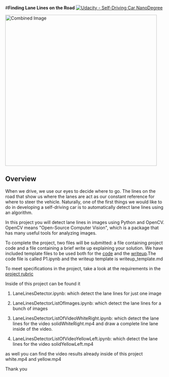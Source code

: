#**Finding Lane Lines on the Road** 
[![Udacity - Self-Driving Car NanoDegree](https://s3.amazonaws.com/udacity-sdc/github/shield-carnd.svg)](http://www.udacity.com/drive)

<img src="laneLines_thirdPass.jpg" width="480" alt="Combined Image" />

Overview
---

When we drive, we use our eyes to decide where to go.  The lines on the road that show us where the lanes are act as our constant reference for where to steer the vehicle.  Naturally, one of the first things we would like to do in developing a self-driving car is to automatically detect lane lines using an algorithm.

In this project you will detect lane lines in images using Python and OpenCV.  OpenCV means "Open-Source Computer Vision", which is a package that has many useful tools for analyzing images.  

To complete the project, two files will be submitted: a file containing project code and a file containing a brief write up explaining your solution. We have included template files to be used both for the [code](https://github.com/udacity/CarND-LaneLines-P1/blob/master/P1.ipynb) and the [writeup](https://github.com/udacity/CarND-LaneLines-P1/blob/master/writeup_template.md).The code file is called P1.ipynb and the writeup template is writeup_template.md 

To meet specifications in the project, take a look at the requirements in the [project rubric](https://review.udacity.com/#!/rubrics/322/view)


Inside of this project can be found it

1. LaneLinesDetector.ipynb: which detect the lane lines for just one image

2. LaneLinesDetectorListOfImages.ipynb: which detect the lane lines for a bunch of images

3. LaneLinesDetectorListOfVideoWhiteRight.ipynb: which detect the lane lines for the video solidWhiteRight.mp4 and draw a complete line lane inside of the video.

4. LaneLinesDetectorListOfVideoYellowLeft.ipynb: which detect the lane lines for the video solidYellowLeft.mp4 

as well you can find the video results already inside of this project white.mp4 and yellow.mp4

Thank you